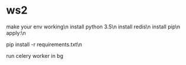 # ws2
make your env working\n
install python 3.5\n
install redis\n
install pip\n
apply:\n

pip install -r requirements.txt\n

run celery worker in bg


